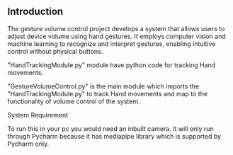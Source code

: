 ## Introduction

The gesture volume control project develops a system that allows users to adjust device volume using hand gestures. It employs computer vision and machine learning to recognize and interpret gestures, enabling intuitive control without physical buttons.


"HandTrackingModule.py" module have python code for tracking Hand movements.

"GestureVolumeControl.py" is the main module which imports the "HandTrackingModule.py" to track Hand movements and map to the functionality of volume control of the system.

System Requirement

To run this in your pc you would need an inbuilt camera.
It will only run through Pycharm because it has mediapipe library which is supported by Pycharm only.
